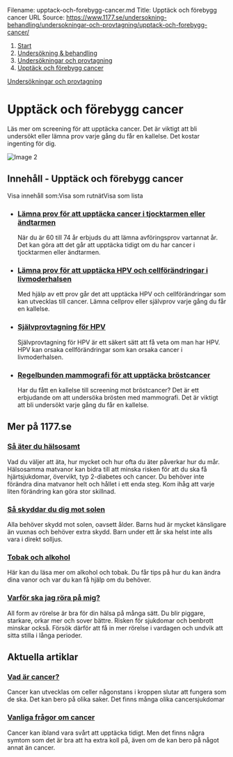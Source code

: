 Filename: upptack-och-forebygg-cancer.md
Title: Upptäck och förebygg cancer
URL Source: https://www.1177.se/undersokning-behandling/undersokningar-och-provtagning/upptack-och-forebygg-cancer/

1.  [Start](https://www.1177.se/)
2.  [Undersökning & behandling](https://www.1177.se/undersokning-behandling/)
3.  [Undersökningar och provtagning](https://www.1177.se/undersokning-behandling/undersokningar-och-provtagning/)
4.  [Upptäck och förebygg cancer](https://www.1177.se/undersokning-behandling/undersokningar-och-provtagning/upptack-och-forebygg-cancer/)

[Undersökningar och provtagning](https://www.1177.se/undersokning-behandling/undersokningar-och-provtagning/)

Upptäck och förebygg cancer
===========================

Läs mer om screening för att upptäcka cancer. Det är viktigt att bli undersökt eller lämna prov varje gång du får en kallelse. Det kostar ingenting för dig.

![Image 2](https://www.1177.se/globalassets/1177/nationell/media/fotografier/sjukdomar-och-besvar/cancer/mammografioversatt.jpg?saved=2021-05-27+02:27)

Innehåll - Upptäck och förebygg cancer
--------------------------------------

Visa innehåll som:Visa som rutnätVisa som lista

*   ### [Lämna prov för att upptäcka cancer i tjocktarmen eller ändtarmen](https://www.1177.se/undersokning-behandling/undersokningar-och-provtagning/upptack-och-forebygg-cancer/lamna-prov-for-att-upptacka-cancer-i-tjocktarmen-eller-andtarmen/)
    
    När du är 60 till 74 år erbjuds du att lämna avföringsprov vartannat år. Det kan göra att det går att upptäcka tidigt om du har cancer i tjocktarmen eller ändtarmen.
    
*   ### [Lämna prov för att upptäcka HPV och cellförändringar i livmoderhalsen](https://www.1177.se/undersokning-behandling/undersokningar-och-provtagning/upptack-och-forebygg-cancer/lamna-prov-for-att-upptacka-hpv-och-cellforandringar-i-livmoderhalsen/)
    
    Med hjälp av ett prov går det att upptäcka HPV och cellförändringar som kan utvecklas till cancer. Lämna cellprov eller självprov varje gång du får en kallelse.
    
*   ### [Självprovtagning för HPV](https://www.1177.se/undersokning-behandling/undersokningar-och-provtagning/upptack-och-forebygg-cancer/sjalvprovtagning-for-hpv/)
    
    Självprovtagning för HPV är ett säkert sätt att få veta om man har HPV. HPV kan orsaka cellförändringar som kan orsaka cancer i livmoderhalsen.
    
*   ### [Regelbunden mammografi för att upptäcka bröstcancer](https://www.1177.se/undersokning-behandling/undersokningar-och-provtagning/upptack-och-forebygg-cancer/regelbunden-mammografi-for-att-upptacka-brostcancer/)
    
    Har du fått en kallelse till screening mot bröstcancer? Det är ett erbjudande om att undersöka brösten med mammografi. Det är viktigt att bli undersökt varje gång du får en kallelse.
    

Mer på 1177.se
--------------

### [Så äter du hälsosamt](https://www.1177.se/liv--halsa/sunda-vanor/sa-ater-du-halsosamt/)

Vad du väljer att äta, hur mycket och hur ofta du äter påverkar hur du mår. Hälsosamma matvanor kan bidra till att minska risken för att du ska få hjärtsjukdomar, övervikt, typ 2-diabetes och cancer. Du behöver inte förändra dina matvanor helt och hållet i ett enda steg. Kom ihåg att varje liten förändring kan göra stor skillnad.

### [Så skyddar du dig mot solen](https://www.1177.se/liv--halsa/sol-och-varme/sa-skyddar-du-dig-mot-solen/)

Alla behöver skydd mot solen, oavsett ålder. Barns hud är mycket känsligare än vuxnas och behöver extra skydd. Barn under ett år ska helst inte alls vara i direkt solljus.

### [Tobak och alkohol](https://www.1177.se/liv--halsa/tobak-och-alkohol/)

Här kan du läsa mer om alkohol och tobak. Du får tips på hur du kan ändra dina vanor och var du kan få hjälp om du behöver.

### [Varför ska jag röra på mig?](https://www.1177.se/liv--halsa/fysisk-aktivitet-och-traning/varfor-ska-jag-rora-pa-mig/)

All form av rörelse är bra för din hälsa på många sätt. Du blir piggare, starkare, orkar mer och sover bättre. Risken för sjukdomar och benbrott minskar också. Försök därför att få in mer rörelse i vardagen och undvik att sitta stilla i långa perioder.

Aktuella artiklar
-----------------

### [Vad är cancer?](https://www.1177.se/sjukdomar--besvar/cancer/fakta-om-cancer/vad-ar-cancer/)

Cancer kan utvecklas om celler någonstans i kroppen slutar att fungera som de ska. Det kan bero på olika saker. Det finns många olika cancersjukdomar

### [Vanliga frågor om cancer](https://www.1177.se/sjukdomar--besvar/cancer/fakta-om-cancer/vanliga-fragor-om-cancer/)

Cancer kan ibland vara svårt att upptäcka tidigt. Men det finns några symtom som det är bra att ha extra koll på, även om de kan bero på något annat än cancer.
